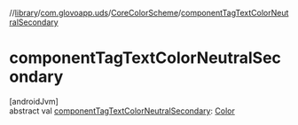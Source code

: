//[library](../../../index.md)/[com.glovoapp.uds](../index.md)/[CoreColorScheme](index.md)/[componentTagTextColorNeutralSecondary](component-tag-text-color-neutral-secondary.md)

# componentTagTextColorNeutralSecondary

[androidJvm]\
abstract val [componentTagTextColorNeutralSecondary](component-tag-text-color-neutral-secondary.md): [Color](https://developer.android.com/reference/kotlin/androidx/compose/ui/graphics/Color.html)
